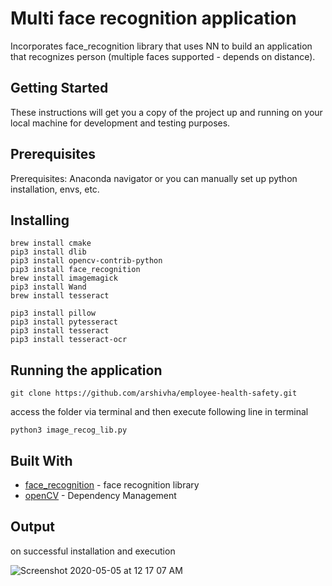 # Multi face recognition application
Incorporates face_recognition library that uses NN to build an application that recognizes person (multiple faces supported - depends on distance).

## Getting Started

These instructions will get you a copy of the project up and running on your local machine for development and testing purposes. 

## Prerequisites

Prerequisites: 
Anaconda navigator or you can manually set up python installation, envs, etc.


## Installing


```
brew install cmake 
pip3 install dlib
pip3 install opencv-contrib-python 
pip3 install face_recognition
brew install imagemagick
pip3 install Wand
brew install tesseract

pip3 install pillow
pip3 install pytesseract
pip3 install tesseract
pip3 install tesseract-ocr

```




## Running the application 

```
git clone https://github.com/arshivha/employee-health-safety.git
```
access the folder via terminal and then execute following line in terminal
```
python3 image_recog_lib.py
```


## Built With

* [face_recognition](https://github.com/ageitgey/face_recognition#face-recognition) - face recognition library
* [openCV](https:https://opencv.org/) - Dependency Management



## Output
on successful installation and execution

![Screenshot 2020-05-05 at 12 17 07 AM](https://user-images.githubusercontent.com/25279052/81005375-78f21f80-8e6b-11ea-9b6e-c5cbd9c51a2a.png)
